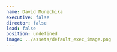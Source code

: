 ```yaml
---
name: David Munechika
executive: false
director: false
lead: false
position: undefined
image: ../assets/default_exec_image.png
---
```

